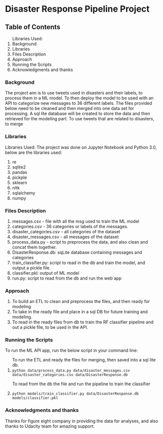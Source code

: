# Disaster Response Pipeline Project

<h2>Table of Contents</h2>
<ol>
Libraries Used:  
  <li>Background</li>
  <li>Libraries</li>
  <li>Files Description</li>
  <li>Approach</li>
  <li>Running the Scripts</li>
  <li>Acknowledgments and thanks</li>
  </ol>

<h3>Background</h3>
The project aim is to use tweets used in disasters and their labels, to process them in a ML model. To then deploy the model to be used with an API to categorize new messages to 36 different labels.
The files provided below need to be cleaned and then merged into one data set for processing. A sql lite database will be created to store the data and then retrieved for the modeling part. 
To use tweets that are related to disasters, to merge

<h3> Libraries</h3>
Libraries Used: The project was done on Jupyter Notebook and Python 3.0, below are the libraries used:

1. re
2. sqlite2
3. pandas
4. pickple
5. sklearn
6. nltk
7. sqlalchemy
8. numpy

<h3>Files Description</h3>
<ol>
<li>messages.csv - file with all the msg used to train the ML model</li>
<li> categories.csv - 36 categories or labels of the messages.</li>
<li> disaster_categories.csv - all categories of the dataset</li>
<li> disaster_messages.csv - all messages of the dataset</li>
<li> process_data.py - script to preprocess the data, and also clean and concat them together.</li>
<li> DisasterResponse.db: sqLite database containing messages and categories</li>
<li> train_classifier.py: script to read in the db and train the model, and output a pickle file.</li>
<li> classifier.pkl: output of ML model</li>
<li> run.py: script to read from the db and run the web app</li>
  </ol>

<h3>Approach</h3>
<ol>
<li> To build an ETL to clean and preprocess the files, and then ready for modeling</li>
<li> To take in the ready file and place in a sql DB for future training and modeling.</li>
<li> To read in the ready files from db to train the RF classifier pipeline and out a pickle file, to be used in the API.</li>
  </ol>

<h3> Running the Scripts</h3>
To run the ML API app, run the below script in your command line:
<ol>
To run the ETL and ready the files for merging, then saved into a sql lite db.
<li> <code>python data/process_data.py data/disaster_messages.csv data/disaster_categories.csv data/DisasterResponse.db</code></li>

To read from the db the file and run the pipeline to train the classifier

<li> <code>python models/train_classifier.py data/DisasterResponse.db models/classifier.pkl </code></li>
</ol>

<h3>Acknowledgments and thanks</h3>
Thanks for figure eight company in providing the data for analyses, and also thanks to Udacity team for amazing support.

